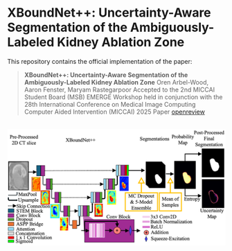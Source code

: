 # XBoundNet++: Uncertainty-Aware Segmentation of the Ambiguously-Labeled Kidney Ablation Zone 



This repository contains the official implementation of the paper:


> **XBoundNet++: Uncertainty-Aware Segmentation of the Ambiguously-Labeled Kidney Ablation Zone** 
> Oren Arbel-Wood, Aaron Fenster, Maryam Rastegarpoor
> Accepted to the 2nd MICCAI Student Board (MSB) EMERGE Workshop held in conjunction with the 28th International Conference on Medical Image Computing Computer Aided Intervention (MICCAI) 2025
> Paper [openreview](https://openreview.net/pdf?id=lHgWi8hprO)



<div align="center">

&nbsp; <img src="assets/architecture.png" width="600"/>

</div>



